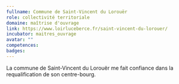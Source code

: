 ```yaml
---
fullname: Commune de Saint-Vincent du Lorouër
role: collectivité territoriale
domaine: maîtrise d'ouvrage
link: https://www.loirluceberce.fr/saint-vincent-du-lorouer/
incubator: maitres_ouvrage
avatar: ""
competences:
badges:
---
```


La commune de Saint-Vincent du Lorouër me fait confiance dans la requalification de son centre-bourg.
